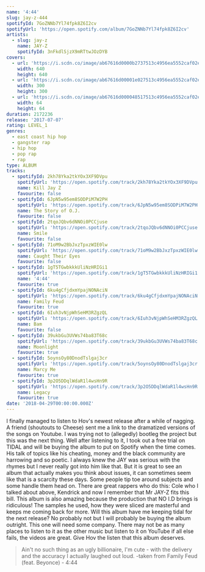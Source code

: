 ```yaml
---
name: '4:44'
slug: jay-z-444
spotifyId: 7GoZNNb7Yl74fpk8Z6I2cv
spotifyUrl: 'https://open.spotify.com/album/7GoZNNb7Yl74fpk8Z6I2cv'
artists:
  - slug: jay-z
    name: JAY-Z
    spotifyId: 3nFkdlSjzX9mRTtwJOzDYB
covers:
  - url: 'https://i.scdn.co/image/ab67616d0000b2737513c4956ea5552caf02eab6'
    width: 640
    height: 640
  - url: 'https://i.scdn.co/image/ab67616d00001e027513c4956ea5552caf02eab6'
    width: 300
    height: 300
  - url: 'https://i.scdn.co/image/ab67616d000048517513c4956ea5552caf02eab6'
    width: 64
    height: 64
duration: 2172236
release: '2017-07-07'
rating: LEVEL_1
genres:
  - east coast hip hop
  - gangster rap
  - hip hop
  - pop rap
  - rap
type: ALBUM
tracks:
  - spotifyId: 2kh78Yka2tkYOx3XF9DVpu
    spotifyUrl: 'https://open.spotify.com/track/2kh78Yka2tkYOx3XF9DVpu'
    name: Kill Jay Z
    favourite: false
  - spotifyId: 6JpN5w95em8SODPiM7W2PH
    spotifyUrl: 'https://open.spotify.com/track/6JpN5w95em8SODPiM7W2PH'
    name: The Story of O.J.
    favourite: false
  - spotifyId: 2tqoJQbv6dNNOi0PCCjuse
    spotifyUrl: 'https://open.spotify.com/track/2tqoJQbv6dNNOi0PCCjuse'
    name: Smile
    favourite: false
  - spotifyId: 71oM9w2BbJxzTpxzWIE0lw
    spotifyUrl: 'https://open.spotify.com/track/71oM9w2BbJxzTpxzWIE0lw'
    name: Caught Their Eyes
    favourite: false
  - spotifyId: 1gT5TGwbkkkUliNzHRIGi1
    spotifyUrl: 'https://open.spotify.com/track/1gT5TGwbkkkUliNzHRIGi1'
    name: '4:44'
    favourite: true
  - spotifyId: 6ku4gCfjdxmYpajNONAciN
    spotifyUrl: 'https://open.spotify.com/track/6ku4gCfjdxmYpajNONAciN'
    name: Family Feud
    favourite: true
  - spotifyId: 6Iuh3vNjpWhSeHM3RZgzQL
    spotifyUrl: 'https://open.spotify.com/track/6Iuh3vNjpWhSeHM3RZgzQL'
    name: Bam
    favourite: false
  - spotifyId: 39ukbGu3UVWs74ba83T68c
    spotifyUrl: 'https://open.spotify.com/track/39ukbGu3UVWs74ba83T68c'
    name: Moonlight
    favourite: true
  - spotifyId: 5oynsOy80DnodTslgaj3cr
    spotifyUrl: 'https://open.spotify.com/track/5oynsOy80DnodTslgaj3cr'
    name: Marcy Me
    favourite: true
  - spotifyId: 3p2O5DDqlWdaR1l4wsHn9R
    spotifyUrl: 'https://open.spotify.com/track/3p2O5DDqlWdaR1l4wsHn9R'
    name: Legacy
    favourite: true
date: '2018-04-29T00:00:00.000Z'
---
```

I finally managed to listen to Hov's newest release after a while of nagging. A friend
(shoutouts to Cheese) sent me a link to the dramatized versions of the songs on Youtube.
I was trying not to (allegedly) bootleg the project but this was the next thing. Well
after listening to it, I took out a free trial on TIDAL and will be buying the album to
put on Spotify when the time comes. His talk of topics like his cheating, money and the
black community are harrowing and so poetic. I always knew the JAY was serious with the
rhymes but I never really got into him like that. But it is great to see an album that
actually makes you think about issues, it can sometimes seem like that is a scarcity
these days. Some people tip toe around subjects and some handle them head on. There are
great rappers who do this: Cole who I talked about above, Kendrick and now I remember
that Mr JAY-Z fits this bill. This album is also amazing because the production that NO
I.D brings is ridiculous! The samples he used, how they were sliced are masterful and
keeps me coming back for more. Will this album have me keeping tidal for the next release?
No probably not but I will probably be buying the album outright. This one will need some
company. There may not be as many places to listen to it as the other music but listen to
it on YouTube if all else fails, the videos are great. Give Hov the listen that this album
deserves.

> Ain't no such thing as an ugly billionaire, I'm cute - with the delivery and the accuracy
> I actually laughed out loud.
-taken from Family Feud (feat. Beyonce) - 4:44

